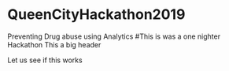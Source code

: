 # QueenCityHackathon2019
Preventing Drug abuse using Analytics
#This is was a one nighter Hackathon
This a big header

Let us see if this works
